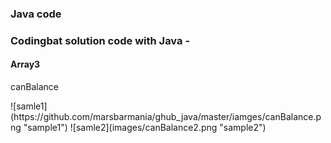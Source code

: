 ### Java code

### Codingbat solution code with Java -
#### Array3
<p>canBalance</p>
![samle1](https://github.com/marsbarmania/ghub_java/master/iamges/canBalance.png "sample1")
![samle2](images/canBalance2.png "sample2")
